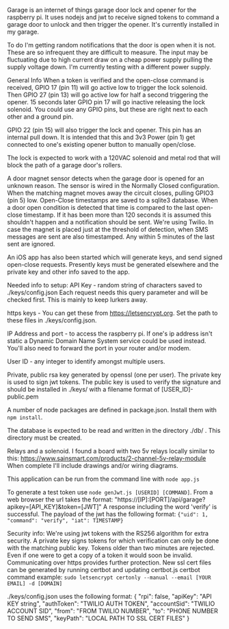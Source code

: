 Garage is an internet of things garage door lock and opener for the raspberry pi. It uses nodejs and jwt to receive signed tokens to command a garage door to unlock and then trigger the opener. It's currently installed in my garage.

To do
I'm getting random notifications that the door is open when it is not. These are so infrequent they are difficult to measure. The input may be fluctuating due to high current draw on a cheap power supply pulling the supply voltage down. I'm currently testing with a different power supply.

General Info
When a token is verified and the open-close command is received, GPIO 17 (pin 11) will go active low to trigger the lock solenoid. Then GPIO 27 (pin 13) will go active low for half a second triggering the opener. 15 seconds later GPIO pin 17 will go inactive releasing the lock solenoid. You could use any GPIO pins, but these are right next to each other and a ground pin.

GPIO 22 (pin 15) will also trigger the lock and opener. This pin has an internal pull down. It is intended that this and 3v3 Power (pin 1) get connected to one's existing opener button to manually open/close. 

The lock is expected to work with a 120VAC solenoid and metal rod that will block the path of a garage door's rollers. 

A door magnet sensor detects when the garage door is opened for an unknown reason. The sensor is wired in the Normally Closed configuration. When the matching magnet moves away the circuit closes, pulling GPIO3 (pin 5) low. Open-Close timestamps are saved to a sqlite3 database. When a door open condition is detected that time is compared to the last open-close timestamp. If it has been more than 120 seconds it is assumed this shouldn't happen and a notification should be sent. We're using Twilio. In case the magnet is placed just at the threshold of detection, when SMS messages are sent are also timestamped. Any within 5 minutes of the last sent are ignored.

An iOS app has also been started which will generate keys, and send signed open-close requests. Presently keys must be generated elsewhere and the private key and other info saved to the app.

Needed info to setup:
API Key - random string of characters saved to ./keys/config.json
Each request needs this query parameter and will be checked first. This is mainly to keep lurkers away.

https keys - You can get these from https://letsencrypt.org. Set the path to these files in ./keys/config.json.

IP Address and port - to access the raspberry pi. If one's ip address isn't static a Dynamic Domain Name System service could be used instead. You'll also need to forward the port in your router and/or modem.

User ID - any integer to identify amongst multiple users.

Private, public rsa key generated by openssl (one per user). The private key is used to sign jwt tokens. The public key is used to verify the signature and should be installed in ./keys/ with a filename format of [USER_ID]-public.pem

A number of node packages are defined in package.json. Install them with `npm install`.

The database is expected to be read and written in the directory ./db/ . This directory must be created.

Relays and a solenoid. I found a board with two 5v relays locally similar to this: https://www.sainsmart.com/products/2-channel-5v-relay-module
When complete I'll include drawings and/or wiring diagrams.

This application can be run from the command line with `node app.js`

To generate a test token use `node genJwt.js [USERID] [COMMAND]`. From a web browser the url takes the format: "https://[IP]:[PORT]/api/garage?apikey=[API_KEY]&token=[JWT]"
A response including the word 'verify' is successful. The payload of the jwt has the following format: `{"uid": 1, "command": "verify", "iat": TIMESTAMP}` 

Security info:
We're using jwt tokens with the RS256 algorithm for extra security. A private key signs tokens for which verification can only be done with the matching public key. Tokens older than two minutes are rejected. Even if one were to get a copy of a token it would soon be invalid. Communicating over https provides further protection. New ssl cert files can be generated by running certbot and updating certbot.js
certbot command example:
`sudo letsencrypt certonly --manual --email [YOUR EMAIL] -d [DOMAIN]`

./keys/config.json uses the following format:
{
  "rpi": false,
  "apiKey":  "API KEY string",
  "authToken": "TWILIO AUTH TOKEN",
  "accountSid": "TWILIO ACCOUNT SID",
  "from": "FROM TWILIO NUMBER",
  "to": "PHONE NUMBER TO SEND SMS",
  "keyPath": "LOCAL PATH TO SSL CERT FILES"
}